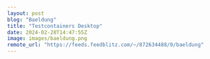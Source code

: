 ```yaml
---
layout: post
blog: "Baeldung"
title: "Testcontainers Desktop"
date: 2024-02-28T14:47:55Z
image: images/baeldung.png
remote_url: "https://feeds.feedblitz.com/~/872634488/0/baeldung"
---
```

